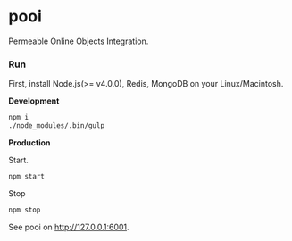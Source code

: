# pooi
Permeable Online Objects Integration.

### Run
First, install Node.js(>= v4.0.0), Redis, MongoDB on your Linux/Macintosh.

__Development__

```bash
npm i
./node_modules/.bin/gulp
```

__Production__

Start.

```bash
npm start
```

Stop

```bash
npm stop
```

See pooi on http://127.0.0.1:6001.
